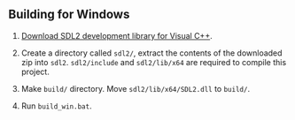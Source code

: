 ## Building for Windows

1. [Download SDL2 development library for Visual
   C++](https://www.libsdl.org/download-2.0.php).

2. Create a directory called `sdl2/`, extract the contents of the
   downloaded zip into `sdl2`. `sdl2/include` and `sdl2/lib/x64` are
   required to compile this project.

3. Make `build/` directory. Move `sdl2/lib/x64/SDL2.dll` to `build/`.

4. Run `build_win.bat`.
